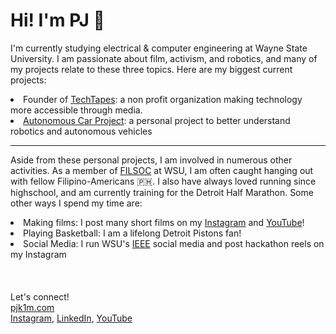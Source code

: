 <h1>Hi! I'm PJ 👋</h1>
<p>I'm currently studying electrical & computer engineering at Wayne State University. I am passionate about film, activism, and robotics, and many of my projects relate to these three topics. Here are my biggest current projects:</p>
<li>Founder of <a href="https://www.linkedin.com/company/techtapes" >TechTapes</a>: a non profit organization making technology more accessible through media.</li>
<li><a href="https://github.com/PJ1229/Autonomous-Car-Project">Autonomous Car Project</a>: a personal project to better understand robotics and autonomous vehicles</li>
<hr>
<p>Aside from these personal projects, I am involved in numerous other activities. As a member of <a href="https://www.filsoc.org/">FILSOC</a> at WSU, I am often caught hanging out with fellow Filipino-Americans 🇵🇭. I also have always loved running since highschool, and am currently training for the Detroit Half Marathon. Some other ways I spend my time are:</p>
<li>Making films: I post many short films on my <a href="https://www.instagram.com/pj.k1m/">Instagram</a> and <a href="https://www.youtube.com/@pjkim61">YouTube</a>!</li>
<li>Playing Basketball: I am a lifelong Detroit Pistons fan!</li>
<li>Social Media: I run WSU's <a href="https://www.instagram.com/wsu_ieee/">IEEE</a> social media and post hackathon reels on my Instagram</li>
<br>
<br>
<br>
Let's connect!<br><a href="https://pjk1m.com/">pjk1m.com</a><br>
<a href="https://www.instagram.com/pj.k1m/">Instagram</a>, <a href="https://www.linkedin.com/in/pjk1m/">LinkedIn</a>, <a href="https://www.youtube.com/@pjkim61">YouTube</a><br>
